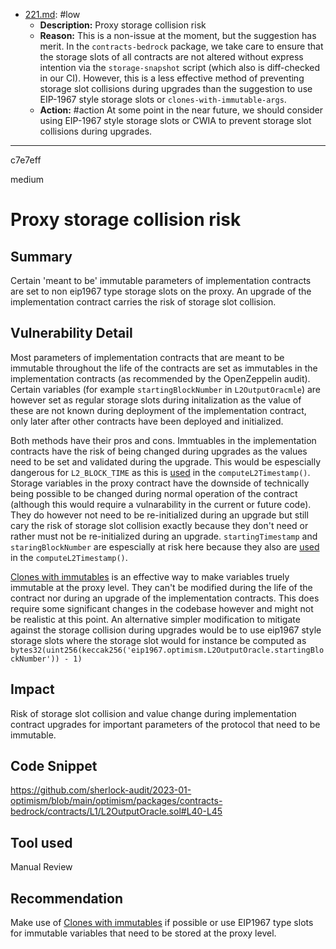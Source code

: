 
- [221.md](0-system-findings/1-processed/2-low/221.md): #low
  - **Description:** Proxy storage collision risk
  - **Reason:** This is a non-issue at the moment, but the suggestion has merit. In the `contracts-bedrock` package, we take care to ensure that the storage slots of all contracts are not altered without express intention via the `storage-snapshot` script (which also is diff-checked in our CI). However, this is a less effective method of preventing storage slot collisions during upgrades than the suggestion to use EIP-1967 style storage slots or `clones-with-immutable-args`.
  - **Action:** #action At some point in the near future, we should consider using EIP-1967 style storage slots or CWIA to prevent storage slot collisions during upgrades.

---

c7e7eff

medium

# Proxy storage collision risk

## Summary
Certain 'meant to be' immutable parameters of implementation contracts are set to non eip1967 type storage slots on the proxy. An upgrade of the implementation contract carries the risk of  storage slot collision. 

## Vulnerability Detail
Most parameters of implementation contracts that are meant to be immutable throughout the life of the contracts are set as immutables in the implementation contracts (as recommended by the OpenZeppelin audit). Certain variables (for example `startingBlockNumber` in `L2OutputOracmle`) are however set as regular storage slots during initalization as the value of these are not known during deployment of the implementation contract, only later after other contracts have been deployed and initialized. 

Both methods have their pros and cons. Immtuables in the implementation contracts have the risk of being changed during upgrades as the values need to be set and validated during the upgrade. This would be espescially dangerous for `L2_BLOCK_TIME` as this is [used](https://github.com/sherlock-audit/2023-01-optimism/blob/main/optimism/packages/contracts-bedrock/contracts/L1/L2OutputOracle.sol#L329) in the `computeL2Timestamp()`.
Storage variables in the proxy contract have the downside of technically being possible to be changed during normal operation of the contract (although this would require a vulnarability in the current or future code). They do however not need to be re-initialized during an upgrade but still cary the risk of storage slot collision exactly because they don't need or rather must not be re-initialized during an upgrade. `startingTimestamp` and `staringBlockNumber` are espescially at risk here because they also are [used](https://github.com/sherlock-audit/2023-01-optimism/blob/main/optimism/packages/contracts-bedrock/contracts/L1/L2OutputOracle.sol#L329) in the `computeL2Timestamp()`.

[Clones with immutables](https://github.com/wighawag/clones-with-immutable-args/) is an effective way to make variables truely immutable at the proxy level. They can't be modified during the life of the contract nor during an upgrade of the implementation contracts. This does require some significant changes in the codebase however and might not be realistic at this point.
An alternative simpler modification to mitigate against the storage collision during upgrades would be to use eip1967 style storage slots where the storage slot would for instance be computed as ``bytes32(uint256(keccak256('eip1967.optimism.L2OutputOracle.startingBlockNumber')) - 1)``

## Impact
Risk of storage slot collision and value change during implementation contract upgrades for important parameters of the protocol that need to be immutable.

## Code Snippet
https://github.com/sherlock-audit/2023-01-optimism/blob/main/optimism/packages/contracts-bedrock/contracts/L1/L2OutputOracle.sol#L40-L45

## Tool used

Manual Review

## Recommendation
Make use of [Clones with immutables](https://github.com/wighawag/clones-with-immutable-args/) if possible or use EIP1967 type slots for immutable variables that need to be stored at the proxy level.